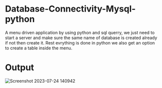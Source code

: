 # Database-Connectivity-Mysql-python

A menu driven application by using python and sql querry, we just need to start a server and make sure the same name of database is created already if not then create it. Rest evrything is done in python we also get an option to create a table inside the menu.

# Output

![Screenshot 2023-07-24 140942](https://github.com/iam-Akashgiri/Database-Connectivity-Mysql-python/assets/136268468/cc1fcf3e-b82a-4edc-821c-b300cec8d61f)
